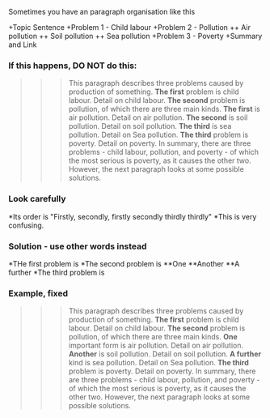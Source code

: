 Sometimes you have an paragraph organisation like this

+Topic Sentence
+Problem 1 - Child labour
+Problem 2 - Pollution
++ Air pollution
++ Soil pollution
++ Sea pollution
+Problem 3 - Poverty
+Summary and Link

### If this happens, DO NOT do this:
>>>This paragraph describes three problems caused by production of something. __The first__ problem is child labour. Detail on child labour. __The second__ problem is pollution, of which there are three main kinds. __The first__ is air pollution. Detail on air pollution. __The second__ is soil pollution. Detail on soil pollution. __The third__ is sea pollution. Detail on Sea pollution. __The third__ problem is poverty. Detail on poverty. In summary, there are three problems - child labour, pollution, and poverty - of which the most serious is poverty, as it causes the other two. However, the next paragraph looks at some possible solutions.

### Look carefully
*Its order is "Firstly, secondly, firstly secondly thirdly thirdly"
*This is very confusing.

### Solution - use other words instead

*THe first problem is
*The second problem is
**One
**Another
**A further
*The third problem is

### Example, fixed
>>>This paragraph describes three problems caused by production of something. __The first__ problem is child labour. Detail on child labour. __The second__ problem is pollution, of which there are three main kinds. __One__ important form is air pollution. Detail on air pollution. __Another__ is soil pollution. Detail on soil pollution. __A further__ kind is sea pollution. Detail on Sea pollution. __The third__ problem is poverty. Detail on poverty. In summary, there are three problems - child labour, pollution, and poverty - of which the most serious is poverty, as it causes the other two. However, the next paragraph looks at some possible solutions.
